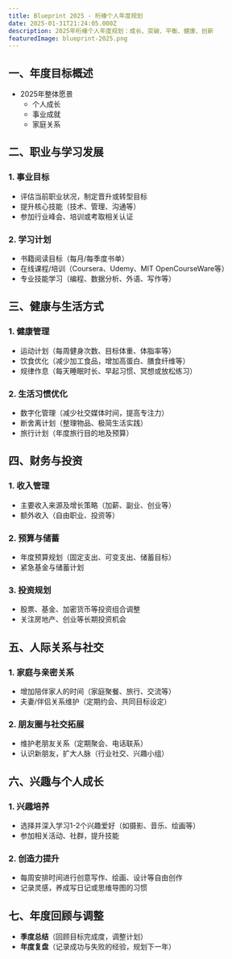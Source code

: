 ```yaml
---
title: Blueprint 2025 - 桁椽个人年度规划
date: 2025-01-31T21:24:05.000Z
description: 2025年桁椽个人年度规划：成长、突破、平衡、健康、创新
featuredImage: blueprint-2025.png
---
```

## **一、年度目标概述**

- 2025年整体愿景
	- 个人成长
	- 事业成就
	- 家庭关系

## **二、职业与学习发展**

### **1. 事业目标**

- 评估当前职业状况，制定晋升或转型目标
- 提升核心技能（技术、管理、沟通等）
- 参加行业峰会、培训或考取相关认证

### **2. 学习计划**

- 书籍阅读目标（每月/每季度书单）
- 在线课程/培训（Coursera、Udemy、MIT OpenCourseWare等）
- 专业技能学习（编程、数据分析、外语、写作等）

## **三、健康与生活方式**

### **1. 健康管理**

- 运动计划（每周健身次数、目标体重、体脂率等）
- 饮食优化（减少加工食品，增加高蛋白、膳食纤维等）
- 规律作息（每天睡眠时长、早起习惯、冥想或放松练习）

### **2. 生活习惯优化**

- 数字化管理（减少社交媒体时间，提高专注力）
- 断舍离计划（整理物品、极简生活实践）
- 旅行计划（年度旅行目的地及预算）

## **四、财务与投资**

### **1. 收入管理**

- 主要收入来源及增长策略（加薪、副业、创业等）
- 额外收入（自由职业、投资等）

### **2. 预算与储蓄**

- 年度预算规划（固定支出、可变支出、储蓄目标）
- 紧急基金与储蓄计划

### **3. 投资规划**

- 股票、基金、加密货币等投资组合调整
- 关注房地产、创业等长期投资机会

## **五、人际关系与社交**

### **1. 家庭与亲密关系**

- 增加陪伴家人的时间（家庭聚餐、旅行、交流等）
- 夫妻/伴侣关系维护（定期约会、共同目标设定）

### **2. 朋友圈与社交拓展**

- 维护老朋友关系（定期聚会、电话联系）
- 认识新朋友，扩大人脉（行业社交、兴趣小组）

## **六、兴趣与个人成长**

### **1. 兴趣培养**

- 选择并深入学习1-2个兴趣爱好（如摄影、音乐、绘画等）
- 参加相关活动、社群，提升技能

### **2. 创造力提升**

- 每周安排时间进行创意写作、绘画、设计等自由创作
- 记录灵感，养成写日记或思维导图的习惯

## **七、年度回顾与调整**

- **季度总结**（回顾目标完成度，调整计划）
- **年度复盘**（记录成功与失败的经验，规划下一年）